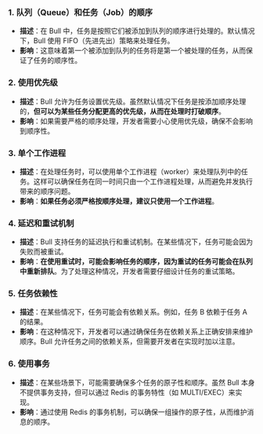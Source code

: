 ### 1. **队列（Queue）和任务（Job）的顺序**

- **描述**：在 Bull 中，任务是按照它们被添加到队列的顺序进行处理的。默认情况下，Bull 使用 FIFO（先进先出）策略来处理任务。
- **影响**：这意味着第一个被添加到队列的任务将是第一个被处理的任务，从而保证了任务的顺序性。

### 2. **使用优先级**

- **描述**：Bull 允许为任务设置优先级。虽然默认情况下任务是按添加顺序处理的，**但可以为某些任务分配更高的优先级，从而在处理时打破顺序**。
- **影响**：如果需要严格的顺序处理，开发者需要小心使用优先级，确保不会影响到顺序性。

### 3. **单个工作进程**

- **描述**：在处理任务时，可以使用单个工作进程（worker）来处理队列中的任务。这样可以确保任务在同一时间只由一个工作进程处理，从而避免并发执行带来的顺序问题。
- **影响**：**如果任务必须严格按顺序处理，建议只使用一个工作进程**。

### 4. **延迟和重试机制**

- **描述**：Bull 支持任务的延迟执行和重试机制。在某些情况下，任务可能会因为失败而被重试。
- **影响**：**在使用重试时，可能会影响任务的顺序，因为重试的任务可能会在队列中重新排队**。为了处理这种情况，开发者需要仔细设计任务的重试策略。

### 5. **任务依赖性**

- **描述**：在某些情况下，任务可能会有依赖关系。例如，任务 B 依赖于任务 A 的结果。
- **影响**：在这种情况下，开发者可以通过确保任务在依赖关系上正确安排来维护顺序。Bull 允许任务之间的依赖关系，但需要开发者在实现时加以注意。

### 6. **使用事务**

- **描述**：在某些场景下，可能需要确保多个任务的原子性和顺序。虽然 Bull 本身不提供事务支持，但可以通过 Redis 的事务特性（如 MULTI/EXEC）来实现。
- **影响**：通过使用 Redis 的事务机制，可以确保一组操作的原子性，从而维护消息的顺序。
